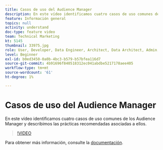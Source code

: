 ```yaml
---
title: Casos de uso del Audience Manager
description: En este vídeo identificamos cuatro casos de uso comunes de los Audience Manager y describimos las prácticas recomendadas asociadas a ellos.
feature: Información general
topics: null
activity: understand
doc-type: feature video
team: Technical Marketing
kt: 5145
thumbnail: 33975.jpg
role: User, Developer, Data Engineer, Architect, Data Architect, Admin, Leader
level: Beginner
exl-id: b0ed3450-0a0b-4bc3-b579-b57bfea116d7
source-git-commit: 4b91696f840518312ec041abdbe5217178aee405
workflow-type: tm+mt
source-wordcount: '61'
ht-degree: 1%

---
```


# Casos de uso del Audience Manager

En este vídeo identificamos cuatro casos de uso comunes de los Audience Manager y describimos las prácticas recomendadas asociadas a ellos.

>[!VIDEO](https://video.tv.adobe.com/v/33975/?quality=12)

Para obtener más información, consulte la [documentación](https://docs.adobe.com/content/help/en/audience-manager/user-guide/aam-home.html).
